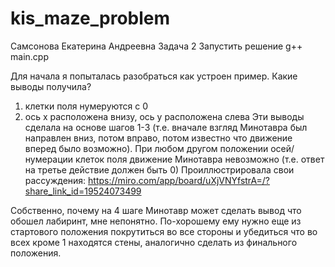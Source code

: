 # kis_maze_problem

Самсонова Екатерина Андреевна
Задача 2
Запустить решение g++ main.cpp




Для начала я попыталась разобраться как устроен пример. Какие выводы получила?
1) клетки поля нумеруются с 0
2) ось х расположена внизу, ось у расположена слева
Эти выводы сделала на основе шагов 1-3 (т.е. вначале взгляд Минотавра был направлен вниз, потом вправо, потом известно что движение вперед было возможно). При любом другом положении осей/нумерации клеток поля движение Минотавра невозможно (т.е. ответ на третье действие должен быть 0)
Проиллюстрировала свои рассуждения:
https://miro.com/app/board/uXjVNYfstrA=/?share_link_id=19524073499

Собственно, почему на 4 шаге Минотавр может сделать вывод что обошел лабиринт, мне непонятно. По-хорошему ему нужно еще из стартового положения покрутиться во все стороны и убедиться что во всех кроме 1 находятся стены, аналогично сделать из финального положения.
